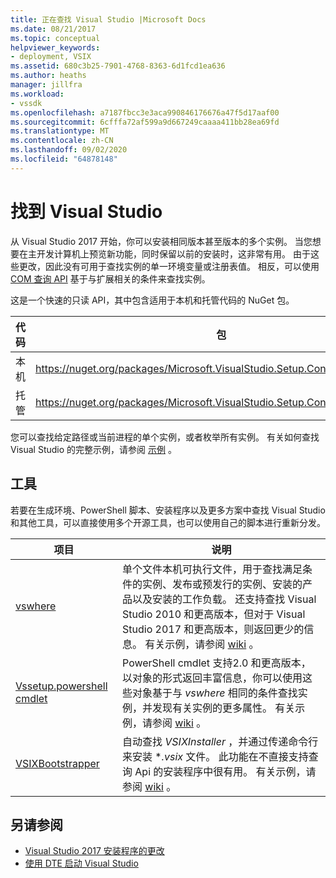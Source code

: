 ```yaml
---
title: 正在查找 Visual Studio |Microsoft Docs
ms.date: 08/21/2017
ms.topic: conceptual
helpviewer_keywords:
- deployment, VSIX
ms.assetid: 680c3b25-7901-4768-8363-6d1fcd1ea636
ms.author: heaths
manager: jillfra
ms.workload:
- vssdk
ms.openlocfilehash: a7187fbcc3e3aca990846176676a47f5d17aaf00
ms.sourcegitcommit: 6cfffa72af599a9d667249caaaa411bb28ea69fd
ms.translationtype: MT
ms.contentlocale: zh-CN
ms.lasthandoff: 09/02/2020
ms.locfileid: "64878148"
---
```

# <a name="locate-visual-studio"></a>找到 Visual Studio

从 Visual Studio 2017 开始，你可以安装相同版本甚至版本的多个实例。 当您想要在主开发计算机上预览新功能，同时保留以前的安装时，这非常有用。 由于这些更改，因此没有可用于查找实例的单一环境变量或注册表值。 相反，可以使用 [COM 查询 API](https://msdn.microsoft.com/library/microsoft.visualstudio.setup.configuration.aspx) 基于与扩展相关的条件来查找实例。

这是一个快速的只读 API，其中包含适用于本机和托管代码的 NuGet 包。

| 代码 | 包 |
| ---- | --- |
| 本机 | https://nuget.org/packages/Microsoft.VisualStudio.Setup.Configuration.Native |
| 托管 | https://nuget.org/packages/Microsoft.VisualStudio.Setup.Configuration.Interop |

您可以查找给定路径或当前进程的单个实例，或者枚举所有实例。 有关如何查找 Visual Studio 的完整示例，请参阅 [示例](https://github.com/Microsoft/vs-setup-samples) 。

## <a name="tools"></a>工具

若要在生成环境、PowerShell 脚本、安装程序以及更多方案中查找 Visual Studio 和其他工具，可以直接使用多个开源工具，也可以使用自己的脚本进行重新分发。

| 项目 | 说明 |
| ------- | ----------- |
| [vswhere](https://github.com/Microsoft/vswhere) | 单个文件本机可执行文件，用于查找满足条件的实例、发布或预发行的实例、安装的产品以及安装的工作负载。 还支持查找 Visual Studio 2010 和更高版本，但对于 Visual Studio 2017 和更高版本，则返回更少的信息。 有关示例，请参阅 [wiki](https://github.com/Microsoft/vswhere/wiki) 。 |
| [Vssetup.powershell cmdlet](https://github.com/Microsoft/vssetup.powershell) | PowerShell cmdlet 支持2.0 和更高版本，以对象的形式返回丰富信息，你可以使用这些对象基于与 _vswhere_ 相同的条件查找实例，并发现有关实例的更多属性。 有关示例，请参阅 [wiki](https://github.com/Microsoft/vssetup.powershell/wiki) 。 |
| [VSIXBootstrapper](https://github.com/Microsoft/vsixbootstrapper) | 自动查找 _VSIXInstaller_ ，并通过传递命令行来安装 **.vsix* 文件。 此功能在不直接支持查询 Api 的安装程序中很有用。 有关示例，请参阅 [wiki](https://github.com/Microsoft/vsixbootstrapper/wiki) 。 |

## <a name="see-also"></a>另请参阅

* [Visual Studio 2017 安装程序的更改](https://devblogs.microsoft.com/setup/changes-to-visual-studio-15-setup/)
* [使用 DTE 启动 Visual Studio](launch-visual-studio-dte.md)